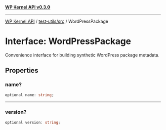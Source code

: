[**WP Kernel API v0.3.0**](../../../README.md)

---

[WP Kernel API](../../../README.md) / [test-utils/src](../README.md) / WordPressPackage

# Interface: WordPressPackage

Convenience interface for building synthetic WordPress package metadata.

## Properties

### name?

```ts
optional name: string;
```

---

### version?

```ts
optional version: string;
```
